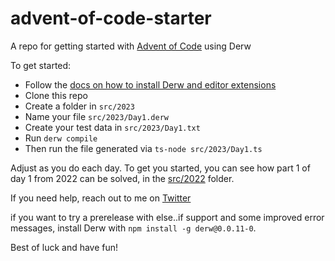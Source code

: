# advent-of-code-starter

A repo for getting started with [Advent of Code](https://adventofcode.com/) using Derw

To get started:

- Follow the [docs on how to install Derw and editor extensions](https://docs.derw-lang.com/guides/creating-your-first-project)
- Clone this repo
- Create a folder in `src/2023`
- Name your file `src/2023/Day1.derw`
- Create your test data in `src/2023/Day1.txt`
- Run `derw compile`
- Then run the file generated via `ts-node src/2023/Day1.ts`

Adjust as you do each day. To get you started, you can see how part 1 of day 1 from 2022 can be solved, in the [src/2022](./src/2022/Day1.derw) folder.

If you need help, reach out to me on [Twitter](https://twitter.com/derwlang)

if you want to try a prerelease with else..if support and some improved error messages, install Derw with `npm install -g derw@0.0.11-0`.

Best of luck and have fun!

